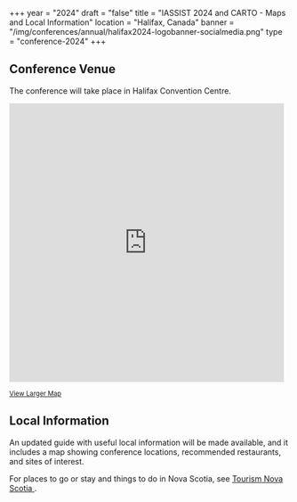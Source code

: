 +++
year = "2024"
draft = "false"
title = "IASSIST 2024 and CARTO - Maps and Local Information"
location = "Halifax, Canada"
banner = "/img/conferences/annual/halifax2024-logobanner-socialmedia.png"
type = "conference-2024"
+++

## Conference Venue

The conference will take place in Halifax Convention Centre.

<div class="map" style="padding:0">
    <style>
      .mapFrame {
        overflow:hidden;
        background:none!important;
        height:500px;
        width:99%;
      }
    </style>
  <div class="mapFrame">
    <iframe width="99%" height="500" frameborder="0" scrolling="no" marginheight="0" marginwidth="0" src="https://www.openstreetmap.org/export/embed.html?bbox=-63.585197925567634%2C44.6410708469422%2C-63.56511354446412%2C44.651512957435195&amp;layer=mapnik&amp;marker=44.64629213715291%2C-63.57515573501587"></iframe>
  </div>
</div>

<small><a href="https://www.openstreetmap.org/?mlat=44.6463&amp;mlon=-63.5752#map=16/44.6463/-63.5752" target="_blank" title="Opens a new tab">View Larger Map<i class="fas fa-external-link-alt"></i></a></small>

## Local Information

An updated guide with useful local information will be made available, and it includes a map showing conference locations, recommended restaurants, and sites of interest.

For places to go or stay and things to do in Nova Scotia, see [Tourism Nova Scotia <i class="fas fa-external-link-alt"></i>](https://www.novascotia.com/).

